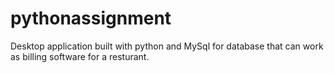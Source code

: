 # pythonassignment
Desktop application built with python and MySql for database that can work as billing software for a resturant.

